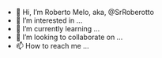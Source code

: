 - 👋 Hi, I’m Roberto Melo, aka, @SrRoberotto
- 👀 I’m interested in ...
- 🌱 I’m currently learning ...
- 💞️ I’m looking to collaborate on ...
- 📫 How to reach me ...

<!---
SrRoberotto/SrRoberotto is a ✨ special ✨ repository because its `README.md` (this file) appears on your GitHub profile.
You can click the Preview link to take a look at your changes.
--->

